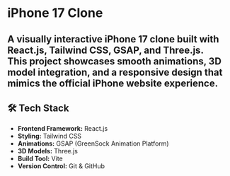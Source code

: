 # iPhone 17 Clone

A visually interactive iPhone 17 clone built with React.js, Tailwind CSS, GSAP, and Three.js.  
This project showcases smooth animations, 3D model integration, and a responsive design that mimics the official iPhone website experience.
---

## 🛠 Tech Stack

- **Frontend Framework:** React.js
- **Styling:** Tailwind CSS
- **Animations:** GSAP (GreenSock Animation Platform)
- **3D Models:** Three.js
- **Build Tool:** Vite
- **Version Control:** Git & GitHub
